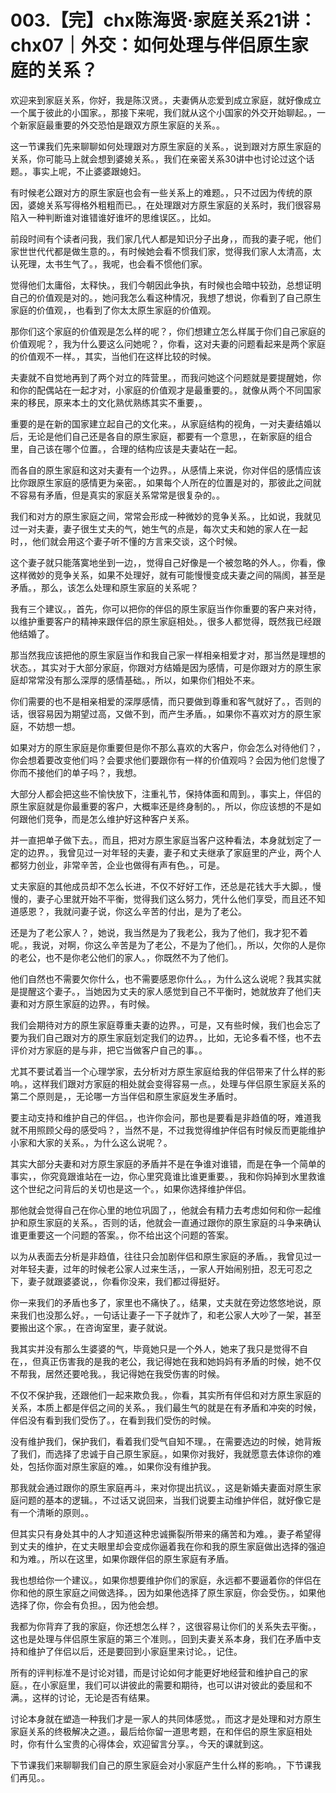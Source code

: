 # 003.【完】chx陈海贤·家庭关系21讲：chx07｜外交：如何处理与伴侣原生家庭的关系？

欢迎来到家庭关系，你好，我是陈汉贤。，夫妻俩从恋爱到成立家庭，就好像成立一个属于彼此的小国家。，那接下来呢，我们就从这个小国家的外交开始聊起。，一个新家庭最重要的外交恐怕是跟双方原生家庭的关系。。

这一节课我们先来聊聊如何处理跟对方原生家庭的关系。，说到跟对方原生家庭的关系，你可能马上就会想到婆媳关系。，我们在亲密关系30讲中也讨论过这个话题。，事实上呢，不止婆婆跟媳妇。

有时候老公跟对方的原生家庭也会有一些关系上的难题。，只不过因为传统的原因，婆媳关系写得格外粗粗而已。，在处理跟对方原生家庭的关系时，我们很容易陷入一种判断谁对谁错谁好谁坏的思维误区。，比如。

前段时间有个读者问我，我们家几代人都是知识分子出身，，而我的妻子呢，他们家世世代代都是做生意的。，有时候她会看不惯我们家，觉得我们家人太清高，太认死理，太书生气了。，我呢，也会看不惯他们家。

觉得他们太庸俗，太释快。，我们今朝因此争执，有时候也会暗中较劲，总想证明自己的价值观是对的。，她问我怎么看这种情况，我想了想说，你看到了自己原生家庭的价值观，，也看到了你太太原生家庭的价值观。

那你们这个家庭的价值观是怎么样的呢？，你们想建立怎么样属于你们自己家庭的价值观呢？，我为什么要这么问她呢？，你看，这对夫妻的问题看起来是两个家庭的价值观不一样。，其实，当他们在这样比较的时候。

夫妻就不自觉地再到了两个对立的阵营里。，而我问她这个问题就是要提醒她，你和你的配偶站在一起才对，小家庭的价值观才是最重要的。，就像从两个不同国家来的移民，原来本土的文化熟优熟练其实不重要，。

重要的是在新的国家建立起自己的文化来。，从家庭结构的视角，一对夫妻结婚以后，无论是他们自己还是各自的原生家庭，都要有一个意思，，在新家庭的组合里，自己该在哪个位置。，合理的结构应该是夫妻站在一起。

而各自的原生家庭和这对夫妻有一个边界。，从感情上来说，你对伴侣的感情应该比你跟原生家庭的感情更为亲密。，如果每个人所在的位置是对的，那彼此之间就不容易有矛盾，但是真实的家庭关系常常是很复杂的。。

我们和对方的原生家庭之间，常常会形成一种微妙的竞争关系。，比如说，我就见过一对夫妻，妻子很生丈夫的气，她生气的点是，每次丈夫和她的家人在一起时，，他们就会用这个妻子听不懂的方言来交谈，这个时候。

这个妻子就只能落寞地坐到一边，，觉得自己好像是一个被忽略的外人。，你看，像这样微妙的竞争关系，如果不处理好，就有可能慢慢变成夫妻之间的隔阂，甚至是矛盾。，那么，该怎么处理和原生家庭的关系呢？

我有三个建议。，首先，你可以把你的伴侣的原生家庭当作你重要的客户来对待，以维护重要客户的精神来跟伴侣的原生家庭相处。，很多人都觉得，既然我已经跟他结婚了。

那当然我应该把他的原生家庭当作和我自己家一样相亲相爱才对，那当然是理想的状态。，其实对于大部分家庭，你跟对方结婚是因为感情，可是你跟对方的原生家庭却常常没有那么深厚的感情基础。，所以，如果你们相处不来。

你们需要的也不是相亲相爱的深厚感情，而只要做到尊重和客气就好了。，否则的话，很容易因为期望过高，又做不到，而产生矛盾。，如果你不喜欢对方的原生家庭，不妨想一想。

如果对方的原生家庭是你重要但是你不那么喜欢的大客户，你会怎么对待他们？，你会想着要改变他们吗？会要求他们要跟你有一样的价值观吗？会因为他们怠慢了你而不接他们的单子吗？，我想。

大部分人都会把这些不愉快放下，注重礼节，保持体面和周到。，事实上，伴侣的原生家庭就是你最重要的客户，大概率还是终身制的。，所以，你应该想的不是如何跟他们竞争，而是怎么维护好这种客户关系。

并一直把单子做下去。，而且，把对方原生家庭当客户这种看法，本身就划定了一定的边界。，我曾见过一对年轻的夫妻，妻子和丈夫继承了家庭里的产业，两个人都努力创业，非常辛苦，企业也做得有声有色。，可是。

丈夫家庭的其他成员却不怎么长进，不仅不好好工作，还总是花钱大手大脚。，慢慢的，妻子心里就开始不平衡，觉得我们这么努力，凭什么他们享受，而且还不知道感恩？，我就问妻子说，你这么辛苦的付出，是为了老公。

还是为了老公家人？，她说，我当然是为了我老公，我为了他们，我才犯不着呢。，我说，对啊，你这么辛苦是为了老公，不是为了他们。，所以，欠你的人是你的老公，也不是你老公他们的家人。，你既然不为了他们。

他们自然也不需要欠你什么，也不需要感恩你什么。，为什么这么说呢？我其实就是提醒这个妻子。，当她因为丈夫的家人感觉到自己不平衡时，她就放弃了他们夫妻和对方原生家庭的边界。，有时候。

我们会期待对方的原生家庭尊重夫妻的边界。，可是，又有些时候，我们也会忘了要为我们自己跟对方的原生家庭划定我们的边界。，比如，无论多看不怪，也不去评价对方家庭的是与非，把它当做客户自己的事。。

尤其不要试着当一个心理学家，去分析对方原生家庭给我的伴侣带来了什么样的影响。，这样我们跟对方家庭的相处就会变得容易一点。，处理与伴侣原生家庭关系的第二个原则是，，无论哪一方当伴侣和原生家庭发生矛盾时。

要主动支持和维护自己的伴侣。，也许你会问，那也是要看是非趋值的呀，难道我就不用照顾父母的感受吗？，当然不是，不过我觉得维护伴侣有时候反而更能维护小家和大家的关系。，为什么这么说呢？。

其实大部分夫妻和对方原生家庭的矛盾并不是在争谁对谁错，而是在争一个简单的事实，，你究竟跟谁站在一边，你心里究竟谁比谁更重要。，我和你妈掉到水里救谁这个世纪之问背后的关切也是这一个。，如果你选择维护伴侣。

那他就会觉得自己在你心里的地位巩固了，，他就会有精力去考虑如何和你一起维护和原生家庭的关系。，否则的话，他就会一直通过跟你的原生家庭的斗争来确认谁更重要这一个问题的答案。，你不给出这个问题的答案。

以为从表面去分析是非趋值，往往只会加剧伴侣和原生家庭的矛盾。，我曾见过一对年轻夫妻，过年的时候老公家人过来生活，，一家人开始闹别扭，忍无可忍之下，妻子就跟婆婆说，，你看你没来，我们都过得挺好。

你一来我们的矛盾也多了，家里也不痛快了。，结果，丈夫就在旁边悠悠地说，原来我们也没那么好。，一句话让妻子一下子就炸了，和老公家人大吵了一架，甚至要搬出这个家。，在咨询室里，妻子就说。

我其实并没有那么生婆婆的气，毕竟她只是一个外人，她来了我只是觉得不自在，，但真正伤害我的是我的老公，我记得她在我和她妈妈有矛盾的时候，她不仅不帮我，居然还要呛我。，我记得她在我受伤害的时候。

不仅不保护我，还跟他们一起来欺负我。，你看，其实所有伴侣和对方原生家庭的关系，本质上都是伴侣之间的关系。，我们最生气的就是在有矛盾和冲突的时候，伴侣没有看到我们受伤了。，在看到我们受伤的时候。

没有维护我们，保护我们，看着我们受气自知不理。，在需要选边的时候，她背叛了我们，而选择了忠诚于自己原生家庭。，如果你对我好，我就愿意去体谅你的难处，包括你面对原生家庭的难。，如果你没有维护我。

那我就会通过跟你的原生家庭再斗，来对你提出抗议。，这是新婚夫妻面对原生家庭问题的基本的逻辑。，不过话又说回来，当我们说要主动维护伴侣，就好像它是有一个清晰的原则。。

但其实只有身处其中的人才知道这种忠诚撕裂所带来的痛苦和为难。，妻子希望得到丈夫的维护，在丈夫眼里却会变成你逼着我在你和我的原生家庭做出选择的强迫和为难。，所以在这里，如果你跟伴侣的原生家庭有矛盾。

我也想给你一个建议。，如果你想要维护你们的家庭，永远都不要逼着你的伴侣在你和他的原生家庭之间做选择。，因为如果他选择了原生家庭，你会受伤。，如果他选择了你，你会有负担。，因为他会想。

我都为你背弃了我的家庭，你还想怎么样？，这很容易让你们的关系失去平衡。，这也是处理与伴侣原生家庭的第三个准则。，回到夫妻关系本身，我们在矛盾中支持和维护了伴侣以后，还是要回到小家庭里来讨论。，记住。

所有的评判标准不是讨论对错，而是讨论如何才能更好地经营和维护自己的家庭。，在小家庭里，我们可以讲彼此的需要和期待，也可以讲对彼此的委屈和不满。，这样的讨论，无论是否有结果。

讨论本身就在塑造一种我们才是一家人的共同体感觉。，而这才是处理和对方原生家庭关系的终极解决之道。，最后给你留一道思考题，在和伴侣的原生家庭相处时，你有什么宝贵的心得体会，欢迎留言分享。，今天的课就到这。

下节课我们来聊聊我们自己的原生家庭会对小家庭产生什么样的影响。，下节课我们再见。。